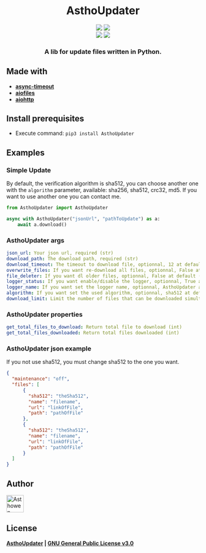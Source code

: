 <h1 align="center">
  AsthoUpdater
</h1>
<p align="center">
    <img src="https://ForTheBadge.com/images/badges/made-with-python.svg">
    <img src="https://forthebadge.com/images/badges/uses-git.svg">
    <br>
    <img src="https://img.shields.io/github/license/Asthowen/AsthoUpdater?style=for-the-badge">
    <img src="https://img.shields.io/github/stars/Asthowen/AsthoUpdater?style=for-the-badge">
</p>
<h3 align="center">
    <strong>A lib for update files written in Python.</strong>
</h3>

## Made with
* [**async-timeout**](https://pypi.org/project/async-timeout/)
* [**aiofiles**](https://pypi.org/project/aiofiles/)
* [**aiohttp**](https://pypi.org/project/aiohttp/)

## Install prerequisites
* Execute command: ```pip3 install AsthoUpdater```

## Examples
### Simple Update

By default, the verification algorithm is sha512, you can choose another one with the `algorithm` parameter, available: sha256, sha512, crc32, md5. 
If you want to use another one you can contact me.

```python
from AsthoUpdater import AsthoUpdater

async with AsthoUpdater("jsonUrl", "pathToUpdate") as a:
    await a.download()
```

### AsthoUpdater args
```yaml
json_url: Your json url, required (str)
download_path: The download path, required (str)
download_timeout: The timeout to download file, optionnal, 12 at default (int)
overwrite_files: If you want re-download all files, optionnal, False at default (bool)
file_deleter: If you want dl older files, optionnal, False at default (bool)
logger_status: If you want enable/disable the logger, optionnal, True at default (bool)
logger_name: If you want set the logger name, optionnal, AsthoUpdater at default (str)
algorithm: If you want set the used algorithm, optionnal, sha512 at default (str)
download_limit: Limit the number of files that can be downloaded simultaneously, optionnal, 10 at default (int)
```

### AsthoUpdater properties
```yaml
get_total_files_to_download: Return total file to download (int)
get_total_files_downloaded: Return total files downloaded (int)
```

### AsthoUpdater json example
If you not use sha512, you must change sha512 to the one you want.
<br>

```json
{
  "maintenance": "off",
  "files": [
      {
        "sha512": "theSha512",
        "name": "filename",
        "url": "linkOfFile",
        "path": "pathOfFile"
      },
      {
        "sha512": "theSha512",
        "name": "filename",
        "url": "linkOfFile",
        "path": "pathOfFile"
      }
  ]
}
```

## Author
[<img width="45" src="https://avatars3.githubusercontent.com/u/59535754?s=400&u=48aecdd175dd2dd8867ae063f1973b64d298220b&v=4" alt="Asthowen">](https://github.com/Asthowen)

## License
**[AsthoUpdater](https://github.com/Asthowen/AsthoUpdater) | [GNU General Public License v3.0](https://github.com/Asthowen/AsthoUpdater/blob/main/LICENSE)**